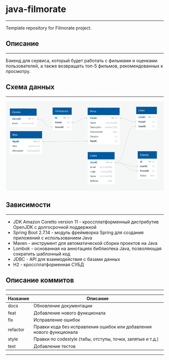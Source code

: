# java-filmorate
----------------------------------------------------------------------------------
Template repository for Filmorate project.
## Описание
----------------------------------------------------------------------------------
Бэкенд для сервиса, который будет работать с фильмами и оценками пользователей, а также возвращать топ-5 фильмов, рекомендованных к просмотру.

## Схема данных
----------------------------------------------------------------------------------
![](src/main/resources/static/ERDiagram.png)

## Зависимости
----------------------------------------------------------------------------------
* JDK Amazon Coretto version 11 - кроссплатформенный дистрибутив OpenJDK с долгосрочной поддержкой
* Spring Boot 2.7.14 - модуль фреймворка Spring для создания приложений с использованием Java
* Maven - инструмент для автоматической сборки проектов на Java
* Lombok - основанная на аннотациях библиотека Java, позволяющая сократить шаблонный код
* JDBC - API для взаимодействия с базами данных
* H2 - кроссплатформенная СУБД
## Описание коммитов
----------------------------------------------------------------------------------
| Название | Описание                                                            | 
|----------|---------------------------------------------------------------------|
| docs     | Обновление документации                                             |
| feat     | Добавление нового функционала                                       | 
| fix      | Исправление ошибок                                                  |
| refactor | Правки кода без исправления ошибок или добавления нового функционала|
| style    | Правки по codestyle (табы, отступы, точки, запятые и т.д.)          |
| test     | Добавление тестов                                                   |
----------------------------------------------------------------------------------